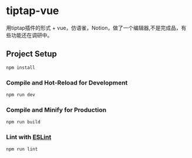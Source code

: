 # tiptap-vue

用tiptap插件的形式 + vue，仿语雀，Notion，做了一个编辑器,不是完成品，有些功能还在调研中。

## Project Setup

```sh
npm install
```

### Compile and Hot-Reload for Development

```sh
npm run dev
```

### Compile and Minify for Production

```sh
npm run build
```

### Lint with [ESLint](https://eslint.org/)

```sh
npm run lint
```
